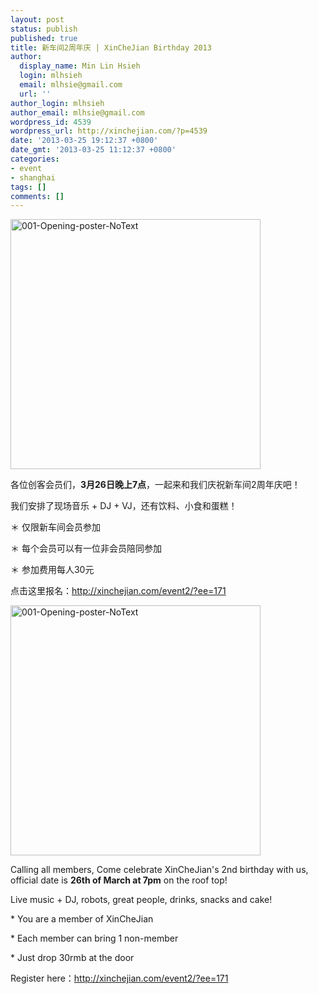 ```yaml
---
layout: post
status: publish
published: true
title: 新车间2周年庆 | XinCheJian Birthday 2013
author:
  display_name: Min Lin Hsieh
  login: mlhsieh
  email: mlhsie@gmail.com
  url: ''
author_login: mlhsieh
author_email: mlhsie@gmail.com
wordpress_id: 4539
wordpress_url: http://xinchejian.com/?p=4539
date: '2013-03-25 19:12:37 +0800'
date_gmt: '2013-03-25 11:12:37 +0800'
categories:
- event
- shanghai
tags: []
comments: []
---
```

<p><!--:zh-->
<p><a href="http://xinchejian.com/wp-content/uploads/2010/12/001-Opening-poster-NoText.jpg"><img src="http://xinchejian.com/wp-content/uploads/2010/12/001-Opening-poster-NoText-400x400.jpg" alt="001-Opening-poster-NoText" width="400" height="400" class="alignnone size-large wp-image-3176" /></a></p></p>
<p>各位创客会员们，<strong>3月26日晚上7点</strong>，一起来和我们庆祝新车间2周年庆吧！</p></p>
<p>我们安排了现场音乐 + DJ + VJ，还有饮料、小食和蛋糕！</p></p>
<p>＊ 仅限新车间会员参加</p></p>
<p>＊ 每个会员可以有一位非会员陪同参加</p></p>
<p>＊ 参加费用每人30元</p></p>
<p>点击这里报名：<a href="http://xinchejian.com/event2/?ee=171">http://xinchejian.com/event2/?ee=171</a></p><!--:--><!--:en-->
<p><a href="http://xinchejian.com/wp-content/uploads/2010/12/001-Opening-poster-NoText.jpg"><img src="http://xinchejian.com/wp-content/uploads/2010/12/001-Opening-poster-NoText-400x400.jpg" alt="001-Opening-poster-NoText" width="400" height="400" class="alignnone size-large wp-image-3176" /></a></p></p>
<p>Calling all members, Come celebrate XinCheJian's 2nd birthday with us, official date is <strong>26th of March at 7pm</strong> on the roof top!</p></p>
<p>Live music + DJ, robots, great people, drinks, snacks and cake!</p></p>
<p>* You are a member of XinCheJian</p></p>
<p>* Each member can bring 1 non-member</p></p>
<p>* Just drop 30rmb at the door</p></p>
<p>Register here：<a href="http://xinchejian.com/event2/?ee=171">http://xinchejian.com/event2/?ee=171</a></p><!--:--></p>
